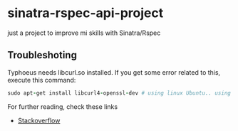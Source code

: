sinatra-rspec-api-project
=========================

just a project to improve mi skills with Sinatra/Rspec

Troubleshoting
--------------------

Typhoeus needs libcurl.so installed. If you get some error related to this, execute this command:

```ruby
sudo apt-get install libcurl4-openssl-dev # using linux Ubuntu.. using window$? really? good luck then...
```

For further reading, check these links

* [Stackoverflow](http://stackoverflow.com/questions/12705351/rails-typhoeus-curl-trouble)
